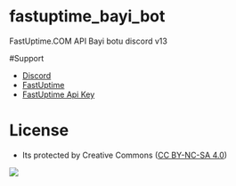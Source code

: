 # fastuptime_bayi_bot
FastUptime.COM API Bayi botu discord v13


#Support
- [Discord](https://discord.com/invite/65exWz2dQ6)
- [FastUptime](https://fastuptime.com)
- [FastUptime Api Key](https://fastuptime.com/api_key)

# License
- Its protected by Creative Commons ([CC BY-NC-SA 4.0](https://creativecommons.org/licenses/by-nc-sa/4.0/))

<a href="https://creativecommons.org/licenses/by-nc-sa/4.0/" title="BYNCSA40"><img src="https://licensebuttons.net/l/by-nc-sa/4.0/88x31.png"></a>
